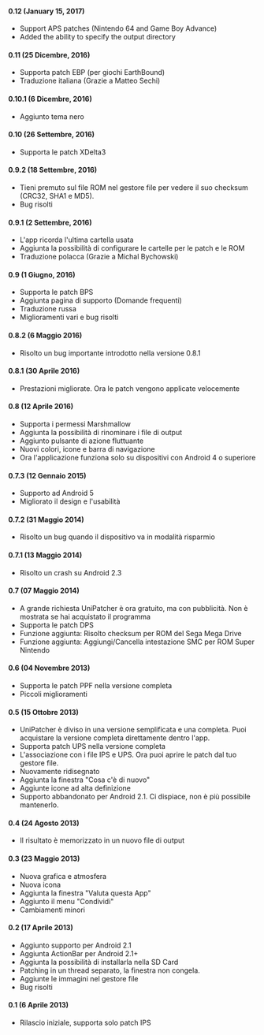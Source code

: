 #### 0.12 (January 15, 2017)

- Support APS patches (Nintendo 64 and Game Boy Advance)
- Added the ability to specify the output directory

#### 0.11 (25 Dicembre, 2016)

- Supporta patch EBP (per giochi EarthBound)
- Traduzione italiana (Grazie a Matteo Sechi)

#### 0.10.1 (6 Dicembre, 2016)

- Aggiunto tema nero

#### 0.10 (26 Settembre, 2016)

- Supporta le patch XDelta3

#### 0.9.2 (18 Settembre, 2016)

- Tieni premuto sul file ROM nel gestore file per vedere il suo checksum (CRC32, SHA1 e MD5).
- Bug risolti

#### 0.9.1 (2 Settembre, 2016)

- L'app ricorda l'ultima cartella usata
- Aggiunta la possibilità di configurare le cartelle per le patch e le ROM
- Traduzione polacca (Grazie a Michal Bychowski)

#### 0.9 (1 Giugno, 2016)

- Supporta le patch BPS
- Aggiunta pagina di supporto (Domande frequenti)
- Traduzione russa
- Miglioramenti vari e bug risolti

#### 0.8.2 (6 Maggio 2016)

- Risolto un bug importante introdotto nella versione 0.8.1

#### 0.8.1 (30 Aprile 2016)

- Prestazioni migliorate. Ora le patch vengono applicate velocemente

#### 0.8 (12 Aprile 2016)

- Supporta i permessi Marshmallow
- Aggiunta la possibilità di rinominare i file di output
- Aggiunto pulsante di azione fluttuante
- Nuovi colori, icone e barra di navigazione
- Ora l'applicazione funziona solo su dispositivi con Android 4 o superiore

#### 0.7.3 (12 Gennaio 2015)

- Supporto ad Android 5
- Migliorato il design e l'usabilità

#### 0.7.2 (31 Maggio 2014)

- Risolto un bug quando il dispositivo va in modalità risparmio

#### 0.7.1 (13 Maggio 2014)

- Risolto un crash su Android 2.3

#### 0.7 (07 Maggio 2014)

- A grande richiesta UniPatcher è ora gratuito, ma con pubblicità. Non è mostrata se hai acquistato il programma
- Supporta le patch DPS
- Funzione aggiunta: Risolto checksum per ROM del Sega Mega Drive
- Funzione aggiunta: Aggiungi/Cancella intestazione SMC per ROM Super Nintendo

#### 0.6 (04 Novembre 2013)

- Supporta le patch PPF nella versione completa
- Piccoli miglioramenti

#### 0.5 (15 Ottobre 2013)

- UniPatcher è diviso in una versione semplificata e una completa. Puoi acquistare la versione completa direttamente dentro l'app.
- Supporta patch UPS nella versione completa
- L'associazione con i file IPS e UPS. Ora puoi aprire le patch dal tuo gestore file.
- Nuovamente ridisegnato
- Aggiunta la finestra "Cosa c'è di nuovo"
- Aggiunte icone ad alta definizione
- Supporto abbandonato per Android 2.1. Ci dispiace, non è più possibile mantenerlo.

#### 0.4 (24 Agosto 2013)

- Il risultato è memorizzato in un nuovo file di output

#### 0.3 (23 Maggio 2013)

- Nuova grafica e atmosfera
- Nuova icona
- Aggiunta la finestra "Valuta questa App"
- Aggiunto il menu "Condividi"
- Cambiamenti minori

#### 0.2 (17 Aprile 2013)

- Aggiunto supporto per Android 2.1
- Aggiunta ActionBar per Android 2.1+
- Aggiunta la possibilità di installarla nella SD Card
- Patching in un thread separato, la finestra non congela.
- Aggiunte le immagini nel gestore file
- Bug risolti

#### 0.1 (6 Aprile 2013)

- Rilascio iniziale, supporta solo patch IPS
